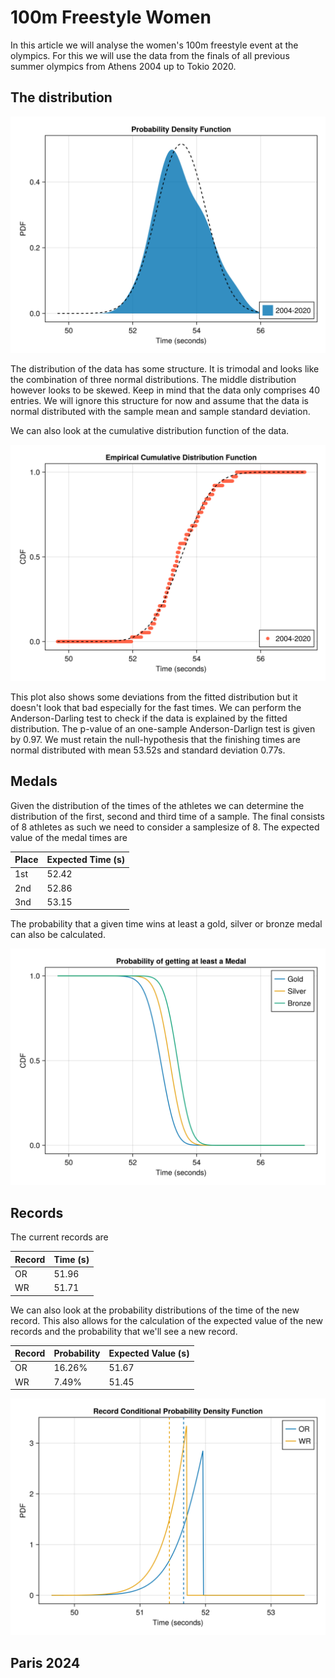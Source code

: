 # 100m Freestyle Women

In this article we will analyse the women's 100m freestyle event at the olympics. For this we will use the data from the finals of all previous summer olympics from Athens 2004 up to Tokio 2020. 

## The distribution

<p><img alt="freestyle-100m-women-pdf" src="../images/freestyle/freestyle-100m-women-distributionpdf.svg" style="float:center; width:600px" /></p>

The distribution of the data has some structure. It is trimodal and looks like the combination of three normal distributions. The middle distribution however looks to be skewed. Keep in mind that the data only comprises 40 entries. We will ignore this structure for now and assume that the data is normal distributed with the sample mean and sample standard deviation.

We can also look at the cumulative distribution function of the data.
<p><img alt="freestyle-100m-women-cdf" src="../images/freestyle/freestyle-100m-women-distributioncdf.svg" style="float:center; width:600px" /></p>
This plot also shows some deviations from the fitted distribution but it doesn't look that bad especially for the fast times. We can perform the Anderson-Darling test to check if the data is explained by the fitted distribution. The p-value of an one-sample Anderson-Darlign test is given by 0.97. We must retain the null-hypothesis that the finishing times are normal distributed with mean 53.52s and standard deviation 0.77s.

## Medals
Given the distribution of the times of the athletes we can determine the distribution of the first, second and third time of a sample. The final consists of 8 athletes as such we need to consider a samplesize of 8. The expected value of the medal times are

| Place | Expected Time (s) |
| ----- | ------------- |
| 1st | 52.42 |
| 2nd | 52.86 |
| 3nd | 53.15 |

The probability that a given time wins at least a gold, silver or bronze medal can also be calculated.
<p><img alt="freestyle-100m-women-medal" src="../images/freestyle/freestyle-100m-women-medal.svg" style="float:center; width:600px" /></p>

## Records
The current records are

| Record | Time (s) |
|----|-------|
| OR | 51.96|
| WR | 51.71|

We can also look at the probability distributions of the time of the new record. This also allows for the calculation of the expected value of the new records and the probability that we'll see a new record.

| Record | Probability | Expected Value (s)|
| -- | ------ | --- |
| OR | 16.26% | 51.67 |
| WR | 7.49% | 51.45 |

<p><img alt="freestyle-100m-women-record" src="../images/freestyle/freestyle-100m-women-records.svg" style="float:center; width:600px" /></p>



## Paris 2024